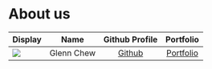 # About us

Display |    Name    | Github Profile | Portfolio 
--------|:----------:|:--------------:|:---------:
![](https://via.placeholder.com/100.png?text=Photo) | Glenn Chew | [Github](https://github.com/glenn-chew) | [Portfolio](docs/team/johndoe.md)
